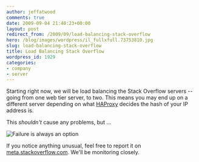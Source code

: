 ```yaml
---
author: jeffatwood
comments: true
date: 2009-09-04 21:40:23+00:00
layout: post
redirect_from: /2009/09/load-balancing-stack-overflow
hero: /blog/images/wordpress/il_fullxfull.73753810.jpg
slug: load-balancing-stack-overflow
title: Load Balancing Stack Overflow
wordpress_id: 1929
categories:
- company
- server
---
```



Starting right now, we will be load balancing the Stack Overflow servers -- going from one web tier server, to two. This means you may end up on a different server depending on what [HAProxy](http://haproxy.1wt.eu/) decides the hash of your IP address is.



This _shouldn't_ cause any problems, but ...



![Failure is always an option](/blog/images/wordpress/il_fullxfull.73753810.jpg)



If you notice anything unusual, feel free to report it on [meta.stackoverflow.com](http://meta.stackoverflow.com). We'll be monitoring closely.

